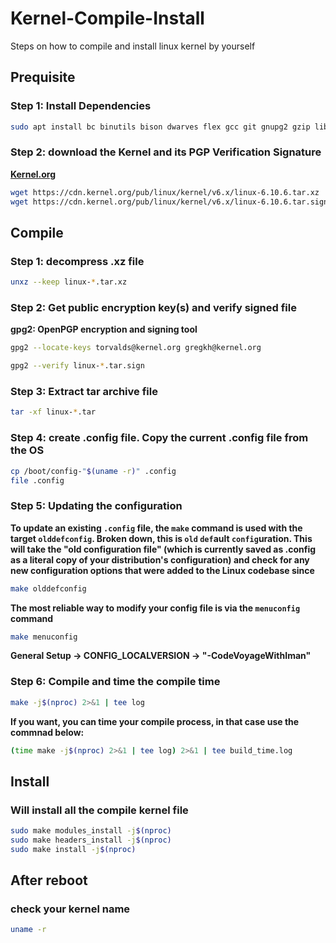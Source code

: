 # Kernel-Compile-Install

Steps on how to compile and install linux kernel by yourself

## Prequisite

### Step 1: Install Dependencies

```bash
sudo apt install bc binutils bison dwarves flex gcc git gnupg2 gzip libelf-dev libncurses5-dev libssl-dev make openssl pahole perl-base rsync tar xz-utils
```

### Step 2: download the Kernel and its PGP Verification Signature

**[Kernel.org](https://www.kernel.org/)**

```bash
wget https://cdn.kernel.org/pub/linux/kernel/v6.x/linux-6.10.6.tar.xz
wget https://cdn.kernel.org/pub/linux/kernel/v6.x/linux-6.10.6.tar.sign
```

## Compile

### Step 1: decompress .xz file

```bash
unxz --keep linux-*.tar.xz
```

### Step 2: Get public encryption key(s) and verify signed  file

**gpg2: OpenPGP encryption and signing tool**

```bash
gpg2 --locate-keys torvalds@kernel.org gregkh@kernel.org

gpg2 --verify linux-*.tar.sign
```

### Step 3: Extract tar archive file

```bash
tar -xf linux-*.tar
```
### Step 4: create .config file. Copy the current .config file from the OS

```bash
cp /boot/config-"$(uname -r)" .config
file .config
```

### Step 5: Updating the configuration

**To update an existing `.config` file, the `make` command is used with the target `olddefconfig`. Broken down, this is `old` `def`ault `config`uration. This will take the "old configuration file" (which is currently saved as .config as a literal copy of your distribution's configuration) and check for any new configuration options that were added to the Linux codebase since**

```bash
make olddefconfig
```

**The most reliable way to modify your config file is via the `menuconfig` command**

```bash
make menuconfig
```

**General Setup -> CONFIG_LOCALVERSION -> "-CodeVoyageWithIman"**

### Step 6: Compile and time the compile time

```bash
make -j$(nproc) 2>&1 | tee log
```

**If you want, you can time your compile process, in that case use the commnad below:**

```bash
(time make -j$(nproc) 2>&1 | tee log) 2>&1 | tee build_time.log
```

## Install

### Will install all the compile kernel file

```bash
sudo make modules_install -j$(nproc)
sudo make headers_install -j$(nproc)
sudo make install -j$(nproc)
```

## After reboot

### check your kernel name

```bash
uname -r
```
